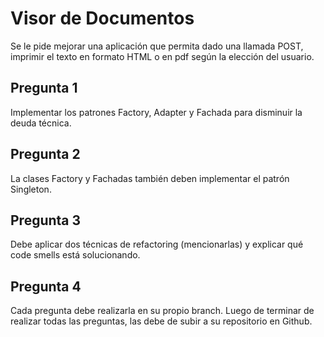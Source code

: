 # Visor de Documentos

Se le pide mejorar una aplicación que permita dado una llamada POST, imprimir el texto en formato HTML o en pdf según la elección del usuario.

## Pregunta 1

Implementar los patrones Factory, Adapter y Fachada para disminuir la
deuda técnica.

## Pregunta 2

La clases Factory y Fachadas también deben implementar el patrón
Singleton.

## Pregunta 3

Debe aplicar dos técnicas de refactoring (mencionarlas) y explicar qué code
smells está solucionando.

## Pregunta 4

Cada pregunta debe realizarla en su propio branch. Luego de terminar de
realizar todas las preguntas, las debe de subir a su repositorio en
Github.
